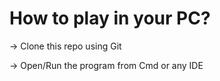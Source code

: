 # How to play in your PC?

-> Clone this repo using Git 

-> Open/Run the program from Cmd or any IDE 
